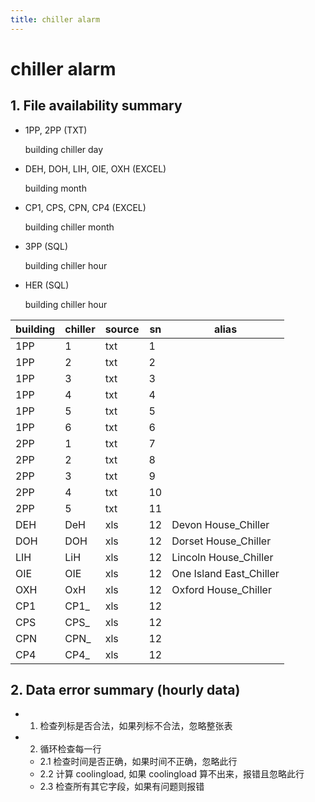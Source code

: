 ```yaml
---
title: chiller alarm
---
```


# chiller alarm
## 1. File availability summary

- 1PP, 2PP (TXT)

  building chiller day

- DEH, DOH, LIH, OIE, OXH (EXCEL)

  building month

- CP1, CPS, CPN, CP4 (EXCEL)

  building chiller month

- 3PP (SQL)

  building chiller hour

- HER (SQL)

  building chiller hour

| building | chiller | source | sn | alias                   |
| -------- | ------- | ------ | -- | ----------------------- |
| 1PP      | 1       | txt    | 1  |                         |
| 1PP      | 2       | txt    | 2  |                         |
| 1PP      | 3       | txt    | 3  |                         |
| 1PP      | 4       | txt    | 4  |                         |
| 1PP      | 5       | txt    | 5  |                         |
| 1PP      | 6       | txt    | 6  |                         |
| 2PP      | 1       | txt    | 7  |                         |
| 2PP      | 2       | txt    | 8  |                         |
| 2PP      | 3       | txt    | 9  |                         |
| 2PP      | 4       | txt    | 10 |                         |
| 2PP      | 5       | txt    | 11 |                         |
| DEH      | DeH     | xls    | 12 | Devon House_Chiller     |
| DOH      | DOH     | xls    | 12 | Dorset House_Chiller    |
| LIH      | LiH     | xls    | 12 | Lincoln House_Chiller   |
| OIE      | OIE     | xls    | 12 | One Island East_Chiller |
| OXH      | OxH     | xls    | 12 | Oxford House_Chiller    |
| CP1      | CP1_    | xls    | 12 |                         |
| CPS      | CPS_    | xls    | 12 |                         |
| CPN      | CPN_    | xls    | 12 |                         |
| CP4      | CP4_    | xls    | 12 |                         |

## 2. Data error summary (hourly data)
- 1. 检查列标是否合法，如果列标不合法，忽略整张表
- 2. 循环检查每一行
  - 2.1 检查时间是否正确，如果时间不正确，忽略此行
  - 2.2 计算 coolingload, 如果 coolingload 算不出来，报错且忽略此行
  - 2.3 检查所有其它字段，如果有问题则报错